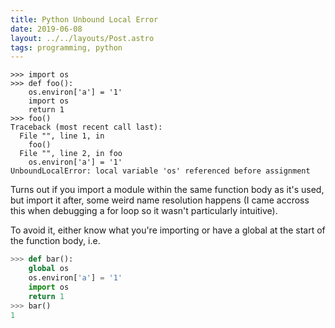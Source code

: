 ```yaml
---
title: Python Unbound Local Error
date: 2019-06-08
layout: ../../layouts/Post.astro
tags: programming, python
---
```


```
>>> import os
>>> def foo():
    os.environ['a'] = '1'
    import os
    return 1
>>> foo()
Traceback (most recent call last):
  File "", line 1, in
    foo()
  File "", line 2, in foo
    os.environ['a'] = '1'
UnboundLocalError: local variable 'os' referenced before assignment
```

Turns out if you import a module within the same function body as it's used, but import it after, some weird name resolution happens (I came accross this when debugging a for loop so it wasn't particularly intuitive).

To avoid it, either know what you're importing or have a global at the start of the function body, i.e.

```python
>>> def bar():
    global os
    os.environ['a'] = '1'
    import os
    return 1
>>> bar()
1
```
